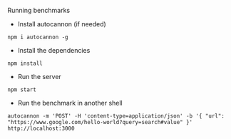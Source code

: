 Running benchmarks

- Install autocannon (if needed)

```shell
npm i autocannon -g
```

- Install the dependencies
```shell
npm install
```

- Run the server

```shell
npm start
```


- Run the benchmark in another shell

```shell
autocannon -m 'POST' -H 'content-type=application/json' -b '{ "url": "https://www.google.com/hello-world?query=search#value" }' http://localhost:3000
```

